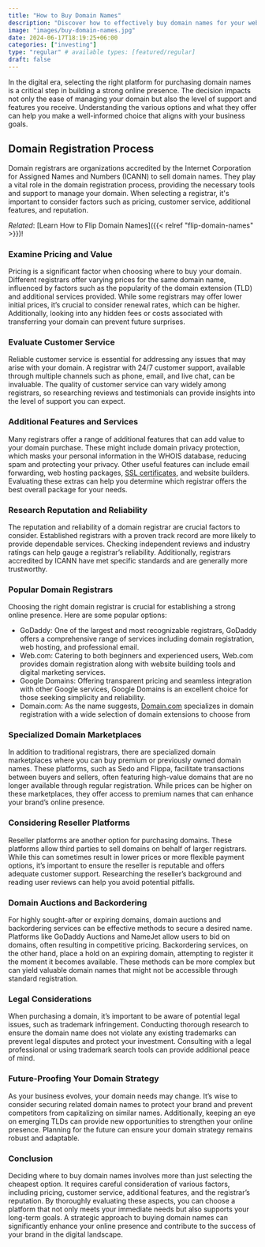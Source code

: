 ```yaml
---
title: "How to Buy Domain Names"
description: "Discover how to effectively buy domain names for your website, ensuring a strong online presence and brand identity."
image: "images/buy-domain-names.jpg"
date: 2024-06-17T18:19:25+06:00
categories: ["investing"]
type: "regular" # available types: [featured/regular]
draft: false
---
```


In the digital era, selecting the right platform for purchasing domain names is a critical step in building a strong online presence. The decision impacts not only the ease of managing your domain but also the level of support and features you receive. Understanding the various options and what they offer can help you make a well-informed choice that aligns with your business goals.

## Domain Registration Process

Domain registrars are organizations accredited by the Internet Corporation for Assigned Names and Numbers (ICANN) to sell domain names. They play a vital role in the domain registration process, providing the necessary tools and support to manage your domain. When selecting a registrar, it's important to consider factors such as pricing, customer service, additional features, and reputation.

*Related*: [Learn How to Flip Domain Names]({{< relref "flip-domain-names" >}})!

### Examine Pricing and Value

Pricing is a significant factor when choosing where to buy your domain. Different registrars offer varying prices for the same domain name, influenced by factors such as the popularity of the domain extension (TLD) and additional services provided. While some registrars may offer lower initial prices, it’s crucial to consider renewal rates, which can be higher. Additionally, looking into any hidden fees or costs associated with transferring your domain can prevent future surprises.

### Evaluate Customer Service

Reliable customer service is essential for addressing any issues that may arise with your domain. A registrar with 24/7 customer support, available through multiple channels such as phone, email, and live chat, can be invaluable. The quality of customer service can vary widely among registrars, so researching reviews and testimonials can provide insights into the level of support you can expect.

### Additional Features and Services

Many registrars offer a range of additional features that can add value to your domain purchase. These might include domain privacy protection, which masks your personal information in the WHOIS database, reducing spam and protecting your privacy. Other useful features can include email forwarding, web hosting packages, [SSL certificates](https://ssls.sjv.io/c/3661625/984063/9312/), and website builders. Evaluating these extras can help you determine which registrar offers the best overall package for your needs.

### Research Reputation and Reliability

The reputation and reliability of a domain registrar are crucial factors to consider. Established registrars with a proven track record are more likely to provide dependable services. Checking independent reviews and industry ratings can help gauge a registrar’s reliability. Additionally, registrars accredited by ICANN have met specific standards and are generally more trustworthy.

### Popular Domain Registrars

Choosing the right domain registrar is crucial for establishing a strong online presence. Here are some popular options:

* GoDaddy: One of the largest and most recognizable registrars, GoDaddy offers a comprehensive range of services including domain registration, web hosting, and professional email.
* Web.com: Catering to both beginners and experienced users, Web.com provides domain registration along with website building tools and digital marketing services.
* Google Domains: Offering transparent pricing and seamless integration with other Google services, Google Domains is an excellent choice for those seeking simplicity and reliability.
* Domain.com: As the name suggests, [Domain.com](https://domain.mno8.net/4P421Z/) specializes in domain registration with a wide selection of domain extensions to choose from

### Specialized Domain Marketplaces

In addition to traditional registrars, there are specialized domain marketplaces where you can buy premium or previously owned domain names. These platforms, such as Sedo and Flippa, facilitate transactions between buyers and sellers, often featuring high-value domains that are no longer available through regular registration. While prices can be higher on these marketplaces, they offer access to premium names that can enhance your brand’s online presence.

### Considering Reseller Platforms

Reseller platforms are another option for purchasing domains. These platforms allow third parties to sell domains on behalf of larger registrars. While this can sometimes result in lower prices or more flexible payment options, it’s important to ensure the reseller is reputable and offers adequate customer support. Researching the reseller’s background and reading user reviews can help you avoid potential pitfalls.

### Domain Auctions and Backordering

For highly sought-after or expiring domains, domain auctions and backordering services can be effective methods to secure a desired name. Platforms like GoDaddy Auctions and NameJet allow users to bid on domains, often resulting in competitive pricing. Backordering services, on the other hand, place a hold on an expiring domain, attempting to register it the moment it becomes available. These methods can be more complex but can yield valuable domain names that might not be accessible through standard registration.

### Legal Considerations

When purchasing a domain, it’s important to be aware of potential legal issues, such as trademark infringement. Conducting thorough research to ensure the domain name does not violate any existing trademarks can prevent legal disputes and protect your investment. Consulting with a legal professional or using trademark search tools can provide additional peace of mind.

### Future-Proofing Your Domain Strategy

As your business evolves, your domain needs may change. It’s wise to consider securing related domain names to protect your brand and prevent competitors from capitalizing on similar names. Additionally, keeping an eye on emerging TLDs can provide new opportunities to strengthen your online presence. Planning for the future can ensure your domain strategy remains robust and adaptable.

### Conclusion

Deciding where to buy domain names involves more than just selecting the cheapest option. It requires careful consideration of various factors, including pricing, customer service, additional features, and the registrar’s reputation. By thoroughly evaluating these aspects, you can choose a platform that not only meets your immediate needs but also supports your long-term goals. A strategic approach to buying domain names can significantly enhance your online presence and contribute to the success of your brand in the digital landscape.

